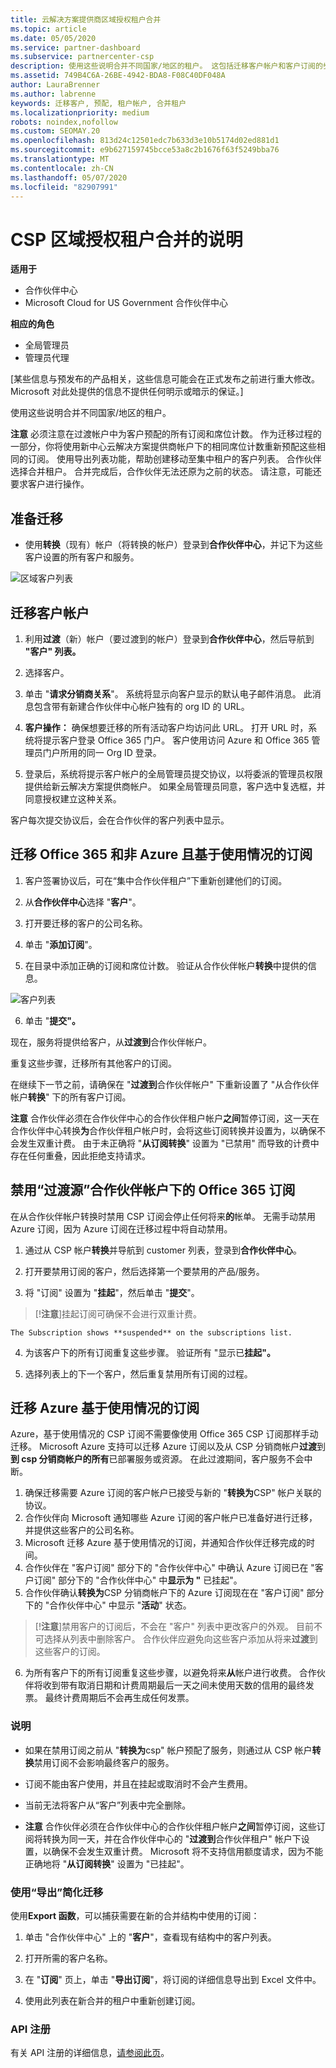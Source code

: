 ```yaml
---
title: 云解决方案提供商区域授权租户合并
ms.topic: article
ms.date: 05/05/2020
ms.service: partner-dashboard
ms.subservice: partnercenter-csp
description: 使用这些说明合并不同国家/地区的租户。 这包括迁移客户帐户和客户订阅的步骤。
ms.assetid: 749B4C6A-26BE-4942-BDA8-F08C40DF048A
author: LauraBrenner
ms.author: labrenne
keywords: 迁移客户, 预配, 租户帐户, 合并租户
ms.localizationpriority: medium
robots: noindex,nofollow
ms.custom: SEOMAY.20
ms.openlocfilehash: 813d24c12501edc7b633d3e10b5174d02ed881d1
ms.sourcegitcommit: e9b627159745bcce53a8c2b1676f63f5249bba76
ms.translationtype: MT
ms.contentlocale: zh-CN
ms.lasthandoff: 05/07/2020
ms.locfileid: "82907991"
---
```

# <a name="instructions-for-csp-regional-authorization-tenant-consolidation"></a>CSP 区域授权租户合并的说明

**适用于**

-  合作伙伴中心
-  Microsoft Cloud for US Government 合作伙伴中心

**相应的角色**

- 全局管理员
- 管理员代理

\[某些信息与预发布的产品相关，这些信息可能会在正式发布之前进行重大修改。 Microsoft 对此处提供的信息不提供任何明示或暗示的保证。\]

使用这些说明合并不同国家/地区的租户。

**注意** 必须注意在过渡帐户中为客户预配的所有订阅和席位计数。 作为迁移过程的一部分，你将使用新中心云解决方案提供商帐户下的相同席位计数重新预配这些相同的订阅。 使用导出列表功能，帮助创建移动至集中租户的客户列表。 合作伙伴选择合并租户。 合并完成后，合作伙伴无法还原为之前的状态。 请注意，可能还要求客户进行操作。



## <a name="prepare-for-migration"></a>准备迁移


-   使用**转换**（现有）帐户（将转换的帐户）登录到**合作伙伴中心**，并记下为这些客户设置的所有客户和服务。

![区域客户列表](images/regionalcustomer1.png)

## <a name="migrate-customer-accounts"></a>迁移客户帐户


1.  利用**过渡**（新）帐户（要过渡到的帐户）登录到**合作伙伴中心**，然后导航到 **"客户" 列表。**

2.  选择客户。

3.  单击 "**请求分销商关系**"。 系统将显示向客户显示的默认电子邮件消息。 此消息包含带有新建合作伙伴中心帐户独有的 org ID 的 URL。

4.  **客户操作：** 确保想要迁移的所有活动客户均访问此 URL。 打开 URL 时，系统将提示客户登录 Office 365 门户。 客户使用访问 Azure 和 Office 365 管理员门户所用的同一 Org ID 登录。

5.  登录后，系统将提示客户帐户的全局管理员提交协议，以将委派的管理员权限提供给新云解决方案提供商帐户。 如果全局管理员同意，客户选中复选框，并同意授权建立这种关系。

客户每次提交协议后，会在合作伙伴的客户列表中显示。

## <a name="migrating-office-365-and-non-azure-usage-based-subscriptions"></a>迁移 Office 365 和非 Azure 且基于使用情况的订阅


1.  客户签署协议后，可在“集中合作伙伴租户”下重新创建他们的订阅。

2.  从**合作伙伴中心**选择 "**客户**"。

3.  打开要迁移的客户的公司名称。

4.  单击 "**添加订阅**"。

5.  在目录中添加正确的订阅和席位计数。 验证从合作伙伴帐户**转换**中提供的信息。

![客户列表](images/regionalcustomer2.png)

6.  单击 "**提交"。**

现在，服务将提供给客户，从**过渡到**合作伙伴帐户。

重复这些步骤，迁移所有其他客户的订阅。

在继续下一节之前，请确保在 "**过渡到**合作伙伴帐户" 下重新设置了 "从合作伙伴帐户**转换**" 下的所有客户订阅。

**注意** 合作伙伴必须在合作伙伴中心的合作伙伴租户帐户**之间**暂停订阅，这一天在合作伙伴中心转换**为**合作伙伴租户帐户时，会将这些订阅转换并设置为，以确保不会发生双重计费。 由于未正确将 "**从订阅转换**" 设置为 "已禁用" 而导致的计费中存在任何重叠，因此拒绝支持请求。



## <a name="disabling-the-office-365-subscriptions-under-the-transitioning-from-partner-account"></a>禁用“过渡源”合作伙伴帐户下的 Office 365 订阅


在从合作伙伴帐户转换时禁用 CSP 订阅会停止任何将来**的**帐单。 无需手动禁用 Azure 订阅，因为 Azure 订阅在迁移过程中将自动禁用。

1.  通过从 CSP 帐户**转换**并导航到 customer 列表，登录到**合作伙伴中心**。

2.  打开要禁用订阅的客户，然后选择第一个要禁用的产品/服务。
3.  将 "订阅" 设置为 "**挂起**"，然后单击 "**提交**"。

 >[!**注意**]挂起订阅可确保不会进行双重计费。

~~~
The Subscription shows **suspended** on the subscriptions list.
~~~

4.  为该客户下的所有订阅重复这些步骤。 验证所有 "显示已**挂起"。**

5.  选择列表上的下一个客户，然后重复禁用所有订阅的过程。

## <a name="migrating-azure-usage-based-subscriptions"></a>迁移 Azure 基于使用情况的订阅

Azure，基于使用情况的 CSP 订阅不需要像使用 Office 365 CSP 订阅那样手动迁移。 Microsoft Azure 支持可以迁移 Azure 订阅以及从 CSP 分销商帐户**过渡**到**到 csp 分销商帐户的所有**已部署服务或资源。 在此过渡期间，客户服务不会中断。

1.  确保迁移需要 Azure 订阅的客户帐户已接受与新的 "**转换为**CSP" 帐户关联的协议。
2.  合作伙伴向 Microsoft 通知哪些 Azure 订阅的客户帐户已准备好进行迁移，并提供这些客户的公司名称。
3.  Microsoft 迁移 Azure 基于使用情况的订阅，并通知合作伙伴迁移完成的时间。
4.  合作伙伴在 "客户订阅" 部分下的 "合作伙伴中心" 中确认 Azure 订阅已在 "客户订阅" 部分下的 "合作伙伴中心" 中**显示为 "** 已挂起"。
5.  合作伙伴确认**转换为**CSP 分销商帐户下的 Azure 订阅现在在 "客户订阅" 部分下的 "合作伙伴中心" 中显示 "**活动**" 状态。

>[!**注意**]禁用客户的订阅后，不会在 "客户" 列表中更改客户的外观。 目前不可选择从列表中删除客户。 合作伙伴应避免向这些客户添加从将来**过渡**到这些客户的订阅。



6.  为所有客户下的所有订阅重复这些步骤，以避免将来**从**帐户进行收费。 合作伙伴将收到带有取消日期和计费周期最后一天之间未使用天数的信用的最终发票。 最终计费周期后不会再生成任何发票。

### <a name="notes"></a>说明

-   如果在禁用订阅之前从 "**转换为**csp" 帐户预配了服务，则通过从 CSP 帐户**转换**禁用订阅不会影响最终客户的服务。

-   订阅不能由客户使用，并且在挂起或取消时不会产生费用。

-   当前无法将客户从“客户”列表中完全删除。

-   **注意** 合作伙伴必须在合作伙伴中心的合作伙伴租户帐户**之间**暂停订阅，这些订阅将转换为同一天，并在合作伙伴中心的 "**过渡到**合作伙伴租户" 帐户下设置，以确保不会发生双重计费。 Microsoft 将不支持信用额度请求，因为不能正确地将 "**从订阅转换**" 设置为 "已挂起"。



### <a name="simplify-migration-using-export"></a>使用“导出”简化迁移

使用**Export 函数**，可以捕获需要在新的合并结构中使用的订阅：

1.  单击 "合作伙伴中心" 上的 "**客户**"，查看现有结构中的客户列表。

2.  打开所需的客户名称。

3.  在 "**订阅**" 页上，单击 "**导出订阅**"，将订阅的详细信息导出到 Excel 文件中。

4.  使用此列表在新合并的租户中重新创建订阅。

### <a name="api-registration"></a>API 注册

有关 API 注册的详细信息，[请参阅此页](https://go.microsoft.com/fwlink/?linkid=847990)。








